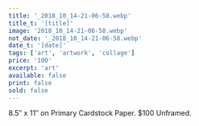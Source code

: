 ```yaml
---
title: '_2018_10_14-21-06-58.webp'
title_t: '[title]'
image: '2018_10_14-21-06-58.webp'
not_date: '_2018_10_14-21-06-58.webp'
date_t: '[date]'
tags: ['art', 'artwork', 'collage']
price: '100'
excerpt: 'art'
available: false
print: false
sold: false
---
```



8.5″ x 11″ on Primary Cardstock Paper.
$100 Unframed.

